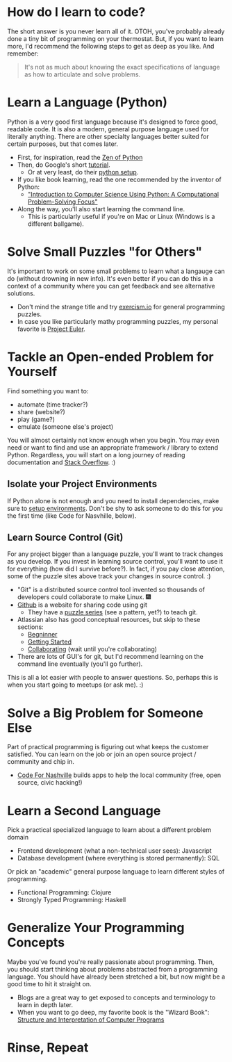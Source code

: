 # How do I learn to code?
The short answer is you never learn all of it.
OTOH, you've probably already done a tiny bit of programming on your thermostat.
But, if you want to learn more, I'd recommend the following steps to get as deep as you like.
And remember:
> It's not as much about knowing the exact specifications of language as how to articulate and solve problems.

# Learn a Language (Python)
Python is a very good first language because it's designed to force good, readable code.
It is also a modern, general purpose language used for literally anything.
There are other specialty languages better suited for certain purposes, but that comes later.
- First, for inspiration, read the [Zen of Python][0]
- Then, do Google's short [tutorial][1].
  - Or at very least, do their [python setup][2].
- If you like book learning, read the one recommended by the inventor of Python:
  - ["Introduction to Computer Science Using Python: A Computational Problem-Solving Focus"][3]
- Along the way, you'll also start learning the command line.
  - This is particularly useful if you're on Mac or Linux (Windows is a different ballgame).

# Solve Small Puzzles "for Others"
It's important to work on some small problems to learn what a langauge can do (without drowning in new info).
It's even better if you can do this in a context of a community where you can get feedback and see alternative solutions.
- Don't mind the strange title and try [exercism.io][4] for general programming puzzles.
- In case you like particularly mathy programming puzzles, my personal favorite is [Project Euler][5].

# Tackle an Open-ended Problem for Yourself
Find something you want to:
- automate (time tracker?)
- share (website?)
- play (game?)
- emulate (someone else's project)

You will almost certainly not know enough when you begin.
You may even need or want to find and use an appropriate framework / library to extend Python.
Regardless, you will start on a long journey of reading documentation and [Stack Overflow][7]. :)

## Isolate your Project Environments
If Python alone is not enough and you need to install dependencies, make sure to [setup environments][8].
Don't be shy to ask someone to do this for you the first time (like Code for Nasvhille, below).

## Learn Source Control (Git)
For any project bigger than a language puzzle, you'll want to track changes as you develop.
If you invest in learning source control, you'll want to use it for everything (how did I survive before?).
In fact, if you pay close attention, some of the puzzle sites above track your changes in source control. :)
- "Git" is a distributed source control tool invented so thousands of developers could collaborate to make Linux. :fireworks:
- [Github][6] is a website for sharing code using git
  - They have a [puzzle series][9] (see a pattern, yet?) to teach git.
- Atlassian also has good conceptual resources, but skip to these sections:
  - [Begninner](https://www.atlassian.com/git/tutorials/what-is-version-control)
  - [Getting Started](https://www.atlassian.com/git/tutorials/setting-up-a-repository)
  - [Collaborating](https://www.atlassian.com/git/tutorials/syncing) (wait until you're collaborating)
- There are lots of GUI's for git, but I'd recommend learning on the command line eventually (you'll go further).

This is all a lot easier with people to answer questions.
So, perhaps this is when you start going to meetups (or ask me). :)

# Solve a Big Problem for Someone Else
Part of practical programming is figuring out what keeps the customer satisfied.
You can learn on the job or join an open source project / community and chip in.
- [Code For Nashville][10] builds apps to help the local community (free, open source, civic hacking!)

# Learn a Second Language
Pick a practical specialized language to learn about a different problem domain
- Frontend development (what a non-technical user sees): Javascript
- Database development (where everything is stored permanently): SQL

Or pick an "academic" general purpose language to learn different styles of programming.
- Functional Programming: Clojure
- Strongly Typed Programming: Haskell

# Generalize Your Programming Concepts
Maybe you've found you're really passionate about programming.
Then, you should start thinking about problems abstracted from a programming language.
You should have already been stretched a bit, but now might be a good time to hit it straight on.
- Blogs are a great way to get exposed to concepts and terminology to learn in depth later.
- When you want to go deep, my favorite book is the "Wizard Book": [Structure and Interpretation of Computer Programs][11]

# Rinse, Repeat

[0]: https://zen-of-python.info/
[1]: https://developers.google.com/edu/python/
[2]: https://developers.google.com/edu/python/set-up
[3]: https://doc.lagout.org/programmation/python/Introduction%20to%20Computer%20Science%20using%20Python_%20A%20Computational%20Problem-Solving%20Focus%20%5BDierbach%202012-12-25%5D.pdf
[4]: http://exercism.io/
[5]: https://projecteuler.net/
[6]: https://github.com/
[7]: https://stackoverflow.com/
[8]: https://docs.python.org/3/tutorial/venv.html
[9]: https://try.github.io/levels/1/challenges/1
[10]: http://www.codefornashville.org/#projects
[11]: http://web.mit.edu/alexmv/6.037/sicp.pdf
